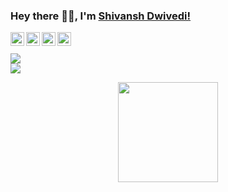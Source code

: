 ### Hey there 👋🏽, I'm <a href="https://www.linkedin.com/in/shivansh-dwivedi/">Shivansh Dwivedi!</a>
<!--
**lazyperfectionist/lazyperfectionist** is a ✨ _special_ ✨ repository because its `README.md` (this file) appears on your GitHub profile.

Here are some ideas to get you started:

- 🔭 I’m currently working on ...
- 🌱 I’m currently learning C++ and Python
- 👯 I’m looking to collaborate on ...
- 🤔 I’m looking for help with Data structures and algorithms
- 💬 Ask me about ...
- 📫 How to reach me: ...
- 😄 Pronouns: ...
- ⚡ Fun fact: ...
-->



<a href="mailto:shivanshdwivedi@hotmail.com" target="_blank"> 
  <img align="left"  | Mail" width="22px" src="https://cdn.jsdelivr.net/npm/simple-icons@3.5.0/icons/gmail.svg" />
</a>

<a href="https://twitter.com/imSbharadwaaj" target="_blank">
  <img align="left"  | Twitter" width="22px" src="https://cdn.jsdelivr.net/npm/simple-icons@v3/icons/twitter.svg" />
</a>
<a href="https://www.linkedin.com/in/shivansh-dwivedi/" target="_blank">
  <img align="left"  width="22px" src="https://cdn.jsdelivr.net/npm/simple-icons@v3/icons/linkedin.svg" />
</a>

<a href="https://www.instagram.com/lazyperfectionist___/" target="_blank">
  <img align="left"  width="22px" src="https://cdn.jsdelivr.net/npm/simple-icons@v3/icons/instagram.svg" />
</a>
<br>
<br>


<img src="https://github-readme-stats.vercel.app/api?username=lazyperfectionist&show_icons=true&title_color=000000&icon_color=bb2acf&text_color=000000&bg_color=ffa931">
<br>
<img src="https://camo.githubusercontent.com/2f9ade586e58081e8a7f42ab853e9fcbe45b6a8e/68747470733a2f2f6769746875622d726561646d652d73746174732e76657263656c2e6170702f6170692f746f702d6c616e67732f3f757365726e616d653d61736877616e69736e67267468656d653d7261646963616c26686964653d676c736c2c707974686f6e" data-canonical-src="https://github-readme-stats.vercel.app/api/top-langs/?username=lazyperfectionist&amp;theme=radical&amp;hide=glsl,python" style="max-width:100%;" align="middle">


<p align="center">
<img src="https://komarev.com/ghpvc/?username=lazyperfectionist" width=160px/>
</p>
